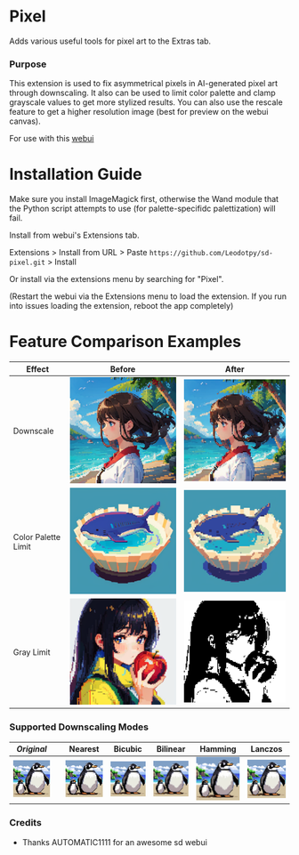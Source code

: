 # Pixel 
Adds various useful tools for pixel art to the Extras tab.

### Purpose
This extension is used to fix asymmetrical pixels in AI-generated pixel art through downscaling.
It also can be used to limit color palette and clamp grayscale values to get more stylized results. You can also use the rescale feature to get a higher resolution image (best for preview on the webui canvas).

For use with this [webui](https://github.com/AUTOMATIC1111/stable-diffusion-webui)

# Installation Guide
Make sure you install ImageMagick first, otherwise the Wand module that the Python script attempts to use (for palette-specifidc palettization) will fail.

Install from webui's Extensions tab.

Extensions > Install from URL > Paste `https://github.com/Leodotpy/sd-pixel.git` > Install

Or install via the extensions menu by searching for "Pixel".

(Restart the webui via the Extensions menu to load the extension. If you run into issues loading the extension, reboot the app completely)

# Feature Comparison Examples

| Effect              | Before                              | After                                 |
|---------------------|-------------------------------------|---------------------------------------|
| Downscale           | ![](examples/before-downscale2.png) | ![](examples/after-downscale2.png)    |
| Color Palette Limit | ![](examples/before-palette.png)    | ![](examples/after-palette.png)       |
| Gray Limit          | ![](examples/before-gray.png)       | ![bad apple](examples/after-gray.png) |

### Supported Downscaling Modes

| *Original*                            |  | Nearest                           | Bicubic                           | Bilinear                           | Hamming                           | Lanczos                           |
|---------------------------------------|--|-----------------------------------|-----------------------------------|------------------------------------|-----------------------------------|-----------------------------------|
| <img src="examples/before-mode.jpeg"> |  | <img src="examples/Nearest.jpeg"> | <img src="examples/Bicubic.jpeg"> | <img src="examples/Bilinear.jpeg"> | <img src="examples/Hamming.jpeg"> | <img src="examples/Lanczos.jpeg"> |



### Credits
* Thanks AUTOMATIC1111 for an awesome sd webui

